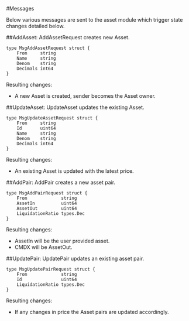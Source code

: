 #Messages

Below various messages are sent to the asset module which trigger state changes detailed below.

##AddAsset:
AddAssetRequest creates new Asset.

	type MsgAddAssetRequest struct {
		From     string
		Name     string
		Denom    string
		Decimals int64
	}

Resulting changes:

- A new Asset is created, sender becomes the Asset owner.
	
##UpdateAsset:
UpdateAsset updates the existing Asset.

	type MsgUpdateAssetRequest struct {
		From     string
		Id       uint64
		Name     string
		Denom    string
		Decimals int64
	}

Resulting changes:

- An existing Asset is updated with the latest price.	
	

##AddPair:
AddPair creates a new asset pair.

	type MsgAddPairRequest struct {
		From             string
		AssetIn          uint64
		AssetOut         uint64
		LiquidationRatio types.Dec
	}
	
Resulting changes:

- AssetIn will be the user provided asset.
- CMDX will be AssetOut.

##UpdatePair:
UpdatePair updates an existing asset pair.

	type MsgUpdatePairRequest struct {
		From             string
		Id               uint64
		LiquidationRatio types.Dec
	}

Resulting changes:

- If any changes in price the Asset pairs are updated accordingly.

